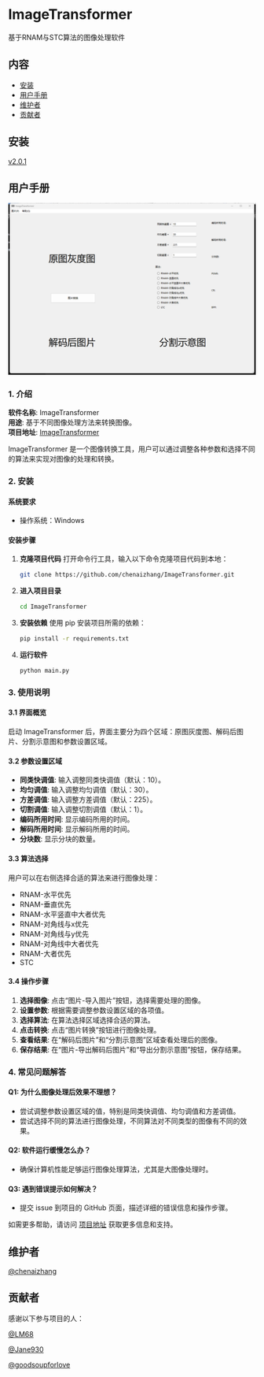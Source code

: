 # ImageTransformer

基于RNAM与STC算法的图像处理软件

## 内容

- [安装](#安装)
- [用户手册](#用户手册)
- [维护者](#维护者)
- [贡献者](#贡献者)

## 安装

[v2.0.1](https://github.com/chenaizhang/ImageTransformer/releases/tag/ImageTransformer)

## 用户手册

<img src="https://github.com/chenaizhang/ImageTransformer/blob/main/image/%E8%BD%AF%E4%BB%B6%E8%BF%90%E8%A1%8C%E7%A4%BA%E6%84%8F%E5%9B%BE.png?raw=true" alt="程序运行示意图" style="zoom: 50%;" />

### 1. 介绍

**软件名称**: ImageTransformer  
**用途**: 基于不同图像处理方法来转换图像。  
**项目地址**: [ImageTransformer](https://github.com/chenaizhang/ImageTransformer/tree/main)  

ImageTransformer 是一个图像转换工具，用户可以通过调整各种参数和选择不同的算法来实现对图像的处理和转换。

### 2. 安装

#### 系统要求
- 操作系统：Windows

#### 安装步骤

1. **克隆项目代码**
   打开命令行工具，输入以下命令克隆项目代码到本地：
   ```bash
   git clone https://github.com/chenaizhang/ImageTransformer.git
   ```

2. **进入项目目录**
   ```bash
   cd ImageTransformer
   ```

3. **安装依赖**
   使用 pip 安装项目所需的依赖：
   ```bash
   pip install -r requirements.txt
   ```

4. **运行软件**
   ```bash
   python main.py
   ```

### 3. 使用说明

#### 3.1 界面概览

启动 ImageTransformer 后，界面主要分为四个区域：原图灰度图、解码后图片、分割示意图和参数设置区域。

#### 3.2 参数设置区域

- **同类快调值**: 输入调整同类快调值（默认：10）。
- **均匀调值**: 输入调整均匀调值（默认：30）。
- **方差调值**: 输入调整方差调值（默认：225）。
- **切割调值**: 输入调整切割调值（默认：1）。
- **编码所用时间**: 显示编码所用的时间。
- **解码所用时间**: 显示解码所用的时间。
- **分块数**: 显示分块的数量。

#### 3.3 算法选择

用户可以在右侧选择合适的算法来进行图像处理：
- RNAM-水平优先
- RNAM-垂直优先
- RNAM-水平竖直中大者优先
- RNAM-对角线与x优先
- RNAM-对角线与y优先
- RNAM-对角线中大者优先
- RNAM-大者优先
- STC

#### 3.4 操作步骤

1. **选择图像**: 点击“图片-导入图片”按钮，选择需要处理的图像。
2. **设置参数**: 根据需要调整参数设置区域的各项值。
3. **选择算法**: 在算法选择区域选择合适的算法。
4. **点击转换**: 点击“图片转换”按钮进行图像处理。
5. **查看结果**: 在“解码后图片”和“分割示意图”区域查看处理后的图像。
6. **保存结果**: 在“图片-导出解码后图片”和“导出分割示意图”按钮，保存结果。

### 4. 常见问题解答

#### Q1: 为什么图像处理后效果不理想？
- 尝试调整参数设置区域的值，特别是同类快调值、均匀调值和方差调值。
- 尝试选择不同的算法进行图像处理，不同算法对不同类型的图像有不同的效果。

#### Q2: 软件运行缓慢怎么办？
- 确保计算机性能足够运行图像处理算法，尤其是大图像处理时。

#### Q3: 遇到错误提示如何解决？
- 提交 issue 到项目的 GitHub 页面，描述详细的错误信息和操作步骤。

如需更多帮助，请访问 [项目地址](https://github.com/chenaizhang/ImageTransformer/tree/main) 获取更多信息和支持。

## 维护者

[@chenaizhang](https://github.com/chenaizhang)

## 贡献者

感谢以下参与项目的人：

[@LM68](https://github.com/LM68)

[@Jane930](https://github.com/Jane930)

[@goodsoupforlove](https://github.com/goodsoupforlove)
